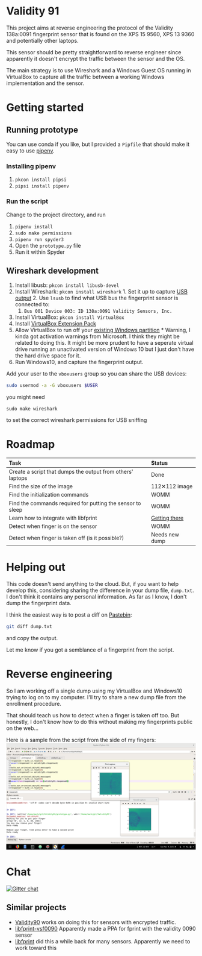 # Validity 91

This project aims at reverse engineering the protocol of the Validity 138a:0091 fingerprint sensor that is found on the XPS 15 9560, XPS 13 9360 and potentially other laptops.

This sensor should be pretty straightforward to reverse engineer since apparently it doesn't encrypt the traffic between the sensor and the OS.

The main strategy is to use Wireshark and a Windows Guest OS running in VirtualBox to capture all the traffic between a working Windows implementation and the sensor.

# Getting started

## Running prototype
You can use conda if you like, but I provided a `Pipfile` that should make it easy to use [pipenv](https://docs.pipenv.org/).
### Installing pipenv
  1. `pkcon install pipsi`
  2. `pipsi install pipenv`

### Run the script
Change to the project directory, and run
  1. `pipenv install`
  2. `sudo make permissions`
  3. `pipenv run spyder3`
  4. Open the `prototype.py` file
  5. Run it within Spyder

## Wireshark development
  1. Install libusb: `pkcon install libusb-devel`
  3. Install Wireshark: `pkcon install wireshark`
    1. Set it up to capture [USB output](https://wiki.wireshark.org/CaptureSetup/USB)
    2. Use `lsusb` to find what USB bus the fingerprint sensor is connected to:
      1. `Bus 001 Device 003: ID 138a:0091 Validity Sensors, Inc.`
  4. Install VirtualBox: `pkcon install VirtualBox`
  5. Install [VirtualBox Extension Pack](https://www.virtualbox.org/wiki/Downloads)
  6. Allow VirtualBox to run off your [existing Windows partition](https://www.serverwatch.com/server-tutorials/using-a-physical-hard-drive-with-a-virtualbox-vm.html)
    * Warning, I kinda got activation warnings from Microsoft. I think they might be related to doing this. It might be more prudent to have a seperate virtual drive running an unactivated version of Windows 10 but I just don't have the hard drive space for it.
  7. Run Windows10, and capture the fingerprint output.

Add your user to the `vboxusers` group so you can share the USB devices:

```bash
sudo usermod -a -G vboxusers $USER
```
you might need
```
sudo make wireshark
```
to set the correct wireshark permissions for USB sniffing


# Roadmap
| Task                                                       | Status         |
|:-----------------------------------------------------------|:---------------|
| Create a script that dumps the output from others' laptops | Done           |
| Find the size of the image                                 | 112✕112 image  |
| Find the initialization commands                           | WOMM           |
| Find the commands required for putting the sensor to sleep | WOMM           |
| Learn how to integrate with libfprint                      | [Getting there](https://github.com/hmaarrfk/libfprint)    |
| Detect when finger is on the sensor                        | WOMM           |
| Detect when finger is taken off  (is it possible?)         | Needs new dump |


# Helping out
This code doesn't send anything to the cloud. But, if you want to help develop this, considering sharing the difference in your dump file, `dump.txt`.
I don't think it contains any personal information. As far as I know, I don't dump the fingerprint data.

I think the easiest way is to post a diff on [Pastebin](https://pastebin.com/):
```bash
git diff dump.txt
```
and copy the output.

Let me know if you got a semblance of a fingerprint from the script.
# Reverse engineering
So I am working off a single dump using my VirtualBox and Windows10 trying to log on to my computer.
I'll try to share a new dump file from the enrollment procedure.

That should teach us how to detect when a finger is taken off too. But honestly, I don't know how to do this without making my fingerprints public on the web...

Here is a sample from the script from the side of my fingers:
![sample](assets/sample_capture.png)

# Chat
[![Gitter chat](https://badges.gitter.im/Validity91/gitter.png)](https://gitter.im/Validity91/Lobby)

## Similar projects
  * [Validity90](https://github.com/nmikhailov/Validity90) works on doing this for sensors with encrypted traffic.
  * [libfprint-vsf0090](https://forums.lenovo.com/t5/Linux-Discussion/Validity-Fingerprint-Reader-Linux/m-p/3987358/highlight/true#M10522) Apparently made a PPA for fprint with the validity 0090 sensor
  * [libfprint](https://www.freedesktop.org/wiki/Software/fprint/libfprint/) did this a while back for many sensors. Apparently we need to work toward this
